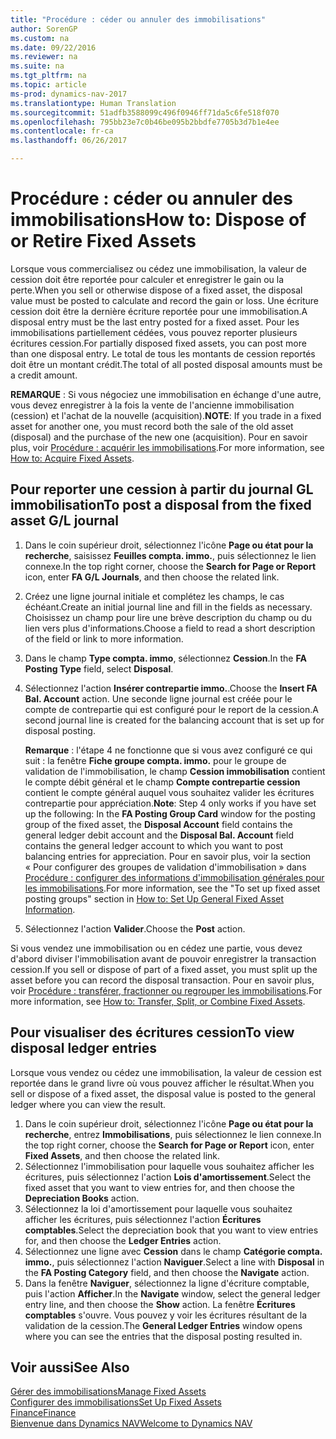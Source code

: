 ```yaml
---
title: "Procédure : céder ou annuler des immobilisations"
author: SorenGP
ms.custom: na
ms.date: 09/22/2016
ms.reviewer: na
ms.suite: na
ms.tgt_pltfrm: na
ms.topic: article
ms-prod: dynamics-nav-2017
ms.translationtype: Human Translation
ms.sourcegitcommit: 51adfb3588099c496f0946ff71da5c6fe518f070
ms.openlocfilehash: 795bb23e7c0b46be095b2bbdfe7705b3d7b1e4ee
ms.contentlocale: fr-ca
ms.lasthandoff: 06/26/2017

---
```


# <a name="how-to-dispose-of-or-retire-fixed-assets"></a><span data-ttu-id="ba3ed-102">Procédure : céder ou annuler des immobilisations</span><span class="sxs-lookup"><span data-stu-id="ba3ed-102">How to: Dispose of or Retire Fixed Assets</span></span>
<span data-ttu-id="ba3ed-103">Lorsque vous commercialisez ou cédez une immobilisation, la valeur de cession doit être reportée pour calculer et enregistrer le gain ou la perte.</span><span class="sxs-lookup"><span data-stu-id="ba3ed-103">When you sell or otherwise dispose of a fixed asset, the disposal value must be posted to calculate and record the gain or loss.</span></span> <span data-ttu-id="ba3ed-104">Une écriture cession doit être la dernière écriture reportée pour une immobilisation.</span><span class="sxs-lookup"><span data-stu-id="ba3ed-104">A disposal entry must be the last entry posted for a fixed asset.</span></span> <span data-ttu-id="ba3ed-105">Pour les immobilisations partiellement cédées, vous pouvez reporter plusieurs écritures cession.</span><span class="sxs-lookup"><span data-stu-id="ba3ed-105">For partially disposed fixed assets, you can post more than one disposal entry.</span></span> <span data-ttu-id="ba3ed-106">Le total de tous les montants de cession reportés doit être un montant crédit.</span><span class="sxs-lookup"><span data-stu-id="ba3ed-106">The total of all posted disposal amounts must be a credit amount.</span></span>

 <span data-ttu-id="ba3ed-107">**REMARQUE** : Si vous négociez une immobilisation en échange d'une autre, vous devez enregistrer à la fois la vente de l'ancienne immobilisation (cession) et l'achat de la nouvelle (acquisition).</span><span class="sxs-lookup"><span data-stu-id="ba3ed-107">**NOTE**: If you trade in a fixed asset for another one, you must record both the sale of the old asset (disposal) and the purchase of the new one (acquisition).</span></span> <span data-ttu-id="ba3ed-108">Pour en savoir plus, voir [Procédure : acquérir les immobilisations](fa-how-acquire.md).</span><span class="sxs-lookup"><span data-stu-id="ba3ed-108">For more information, see [How to: Acquire Fixed Assets](fa-how-acquire.md).</span></span>

## <a name="to-post-a-disposal-from-the-fixed-asset-gl-journal"></a><span data-ttu-id="ba3ed-109">Pour reporter une cession à partir du journal GL immobilisation</span><span class="sxs-lookup"><span data-stu-id="ba3ed-109">To post a disposal from the fixed asset G/L journal</span></span>  
1. <span data-ttu-id="ba3ed-110">Dans le coin supérieur droit, sélectionnez l'icône **Page ou état pour la recherche**, saisissez **Feuilles compta. immo.**, puis sélectionnez le lien connexe.</span><span class="sxs-lookup"><span data-stu-id="ba3ed-110">In the top right corner, choose the **Search for Page or Report** icon, enter **FA G/L Journals**, and then choose the related link.</span></span>  
2. <span data-ttu-id="ba3ed-111">Créez une ligne journal initiale et complétez les champs, le cas échéant.</span><span class="sxs-lookup"><span data-stu-id="ba3ed-111">Create an initial journal line and fill in the fields as necessary.</span></span> <span data-ttu-id="ba3ed-112">Choisissez un champ pour lire une brève description du champ ou du lien vers plus d'informations.</span><span class="sxs-lookup"><span data-stu-id="ba3ed-112">Choose a field to read a short description of the field or link to more information.</span></span>
3. <span data-ttu-id="ba3ed-113">Dans le champ **Type compta. immo**, sélectionnez **Cession**.</span><span class="sxs-lookup"><span data-stu-id="ba3ed-113">In the **FA Posting Type** field, select **Disposal**.</span></span>
4. <span data-ttu-id="ba3ed-114">Sélectionnez l'action **Insérer contrepartie immo.**.</span><span class="sxs-lookup"><span data-stu-id="ba3ed-114">Choose the **Insert FA Bal. Account** action.</span></span> <span data-ttu-id="ba3ed-115">Une seconde ligne journal est créée pour le compte de contrepartie qui est configuré pour le report de la cession.</span><span class="sxs-lookup"><span data-stu-id="ba3ed-115">A second journal line is created for the balancing account that is set up for disposal posting.</span></span>

    <span data-ttu-id="ba3ed-116">**Remarque** : l'étape 4 ne fonctionne que si vous avez configuré ce qui suit : la fenêtre **Fiche groupe compta. immo.** pour le groupe de validation de l'immobilisation, le champ **Cession immobilisation** contient le compte débit général et le champ **Compte contrepartie cession** contient le compte général auquel vous souhaitez valider les écritures contrepartie pour appréciation.</span><span class="sxs-lookup"><span data-stu-id="ba3ed-116">**Note**: Step 4 only works if you have set up the following: In the **FA Posting Group Card** window for the posting group of the fixed asset, the **Disposal Account** field contains the general ledger debit account and the **Disposal Bal. Account** field contains the general ledger account to which you want to post balancing entries for appreciation.</span></span> <span data-ttu-id="ba3ed-117">Pour en savoir plus, voir la section « Pour configurer des groupes de validation d'immobilisation » dans [Procédure : configurer des informations d'immobilisation générales pour les immobilisations](fa-how-setup-general.md).</span><span class="sxs-lookup"><span data-stu-id="ba3ed-117">For more information, see the "To set up fixed asset posting groups" section in [How to: Set Up General Fixed Asset Information](fa-how-setup-general.md).</span></span>
5. <span data-ttu-id="ba3ed-118">Sélectionnez l'action **Valider**.</span><span class="sxs-lookup"><span data-stu-id="ba3ed-118">Choose the **Post** action.</span></span>

<span data-ttu-id="ba3ed-119">Si vous vendez une immobilisation ou en cédez une partie, vous devez d'abord diviser l'immobilisation avant de pouvoir enregistrer la transaction cession.</span><span class="sxs-lookup"><span data-stu-id="ba3ed-119">If you sell or dispose of part of a fixed asset, you must split up the asset before you can record the disposal transaction.</span></span> <span data-ttu-id="ba3ed-120">Pour en savoir plus, voir [Procédure : transférer, fractionner ou regrouper les immobilisations](fa-how-trans-split-combine.md).</span><span class="sxs-lookup"><span data-stu-id="ba3ed-120">For more information, see [How to: Transfer, Split, or Combine Fixed Assets](fa-how-trans-split-combine.md).</span></span>

## <a name="to-view-disposal-ledger-entries"></a><span data-ttu-id="ba3ed-121">Pour visualiser des écritures cession</span><span class="sxs-lookup"><span data-stu-id="ba3ed-121">To view disposal ledger entries</span></span>  
<span data-ttu-id="ba3ed-122">Lorsque vous vendez ou cédez une immobilisation, la valeur de cession est reportée dans le grand livre où vous pouvez afficher le résultat.</span><span class="sxs-lookup"><span data-stu-id="ba3ed-122">When you sell or dispose of a fixed asset, the disposal value is posted to the general ledger where you can view the result.</span></span>   

1. <span data-ttu-id="ba3ed-123">Dans le coin supérieur droit, sélectionnez l'icône **Page ou état pour la recherche**, entrez **Immobilisations**, puis sélectionnez le lien connexe.</span><span class="sxs-lookup"><span data-stu-id="ba3ed-123">In the top right corner, choose the **Search for Page or Report** icon, enter **Fixed Assets**, and then choose the related link.</span></span>  
2. <span data-ttu-id="ba3ed-124">Sélectionnez l'immobilisation pour laquelle vous souhaitez afficher les écritures, puis sélectionnez l'action **Lois d'amortissement**.</span><span class="sxs-lookup"><span data-stu-id="ba3ed-124">Select the fixed asset that you want to view entries for, and then choose the **Depreciation Books** action.</span></span>
3. <span data-ttu-id="ba3ed-125">Sélectionnez la loi d'amortissement pour laquelle vous souhaitez afficher les écritures, puis sélectionnez l'action **Écritures comptables**.</span><span class="sxs-lookup"><span data-stu-id="ba3ed-125">Select the depreciation book that you want to view entries for, and then choose the **Ledger Entries** action.</span></span>
4. <span data-ttu-id="ba3ed-126">Sélectionnez une ligne avec **Cession** dans le champ **Catégorie compta. immo.**, puis sélectionnez l'action **Naviguer**.</span><span class="sxs-lookup"><span data-stu-id="ba3ed-126">Select a line with **Disposal** in the **FA Posting Category** field, and then choose the **Navigate** action.</span></span>  
5. <span data-ttu-id="ba3ed-127">Dans la fenêtre **Naviguer**, sélectionnez la ligne d'écriture comptable, puis l'action **Afficher**.</span><span class="sxs-lookup"><span data-stu-id="ba3ed-127">In the **Navigate** window, select the general ledger entry line, and then choose the **Show** action.</span></span>
<span data-ttu-id="ba3ed-128">La fenêtre **Écritures comptables** s'ouvre. Vous pouvez y voir les écritures résultant de la validation de la cession.</span><span class="sxs-lookup"><span data-stu-id="ba3ed-128">The **General Ledger Entries** window opens where you can see the entries that the disposal posting resulted in.</span></span>

## <a name="see-also"></a><span data-ttu-id="ba3ed-129">Voir aussi</span><span class="sxs-lookup"><span data-stu-id="ba3ed-129">See Also</span></span>
[<span data-ttu-id="ba3ed-130">Gérer des immobilisations</span><span class="sxs-lookup"><span data-stu-id="ba3ed-130">Manage Fixed Assets</span></span>](fa-manage.md)  
[<span data-ttu-id="ba3ed-131">Configurer des immobilisations</span><span class="sxs-lookup"><span data-stu-id="ba3ed-131">Set Up Fixed Assets</span></span>](fa-setup.md)  
[<span data-ttu-id="ba3ed-132">Finance</span><span class="sxs-lookup"><span data-stu-id="ba3ed-132">Finance</span></span>](finance-setup.md)  
[<span data-ttu-id="ba3ed-133">Bienvenue dans Dynamics NAV</span><span class="sxs-lookup"><span data-stu-id="ba3ed-133">Welcome to Dynamics NAV</span></span>](across-get-started.md)

